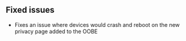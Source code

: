 ## Fixed issues
- Fixes an issue where devices would crash and reboot on the new privacy page added to the OOBE